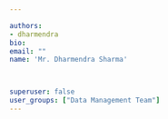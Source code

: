 ```yaml
---

authors:
- dharmendra
bio: 
email: ""
name: 'Mr. Dharmendra Sharma'



superuser: false
user_groups: ["Data Management Team"]
---
```



